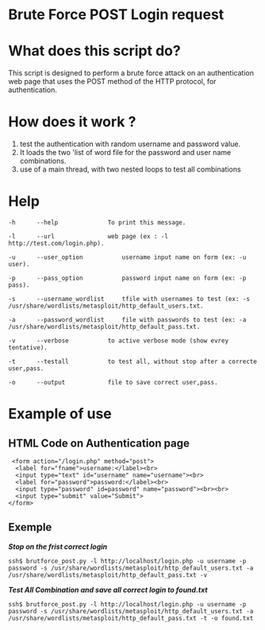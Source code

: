 # Brute Force POST Login request 
# What does this script do?

This script is designed to perform a brute force attack on an authentication web page that uses the POST method of the HTTP protocol, for authentication.

# How does it work ?

1. test the authentication with random username and password value.
2. It loads the two 'list of word file for the password and user name combinations.
3. use of a main thread, with two nested loops to test all combinations

# Help
	-h		--help				To print this message.
  
	-l		--url				web page (ex : -l http://test.com/login.php).
  
	-u		--user_option			username input name on form (ex: -u user).
  
	-p		--pass_option			password input name on form (ex: -p pass).
  
	-s		--username_wordlist		tfile with usernames to test (ex: -s /usr/share/wordlists/metasploit/http_default_users.txt.
  
	-a		--password_wordlist		file with passwords to test (ex: -a /usr/share/wordlists/metasploit/http_default_pass.txt.
  
	-v		--verbose			to active verbose mode (show evrey tentative).
  
	-t		--testall			to test all, without stop after a correcte user,pass.
  
	-o		--output			file to save correct user,pass.
  

# Example of use
## HTML Code on Authentication page 
```
 <form action="/login.php" method="post">
  <label for="fname">username:</label><br>
  <input type="text" id="username" name="username"><br>
  <label for="password">password:</label><br>
  <input type="password" id=password" name="password"><br><br>
  <input type="submit" value="Submit">
</form> 
```
## Exemple
___Stop on the frist correct login___
```
ssh$ brutforce_post.py -l http://localhost/login.php -u username -p password -s /usr/share/wordlists/metasploit/http_default_users.txt -a /usr/share/wordlists/metasploit/http_default_pass.txt -v
```
___Test All Combination and save all correct login to found.txt___
```
ssh$ brutforce_post.py -l http://localhost/login.php -u username -p password -s /usr/share/wordlists/metasploit/http_default_users.txt -a /usr/share/wordlists/metasploit/http_default_pass.txt -t -o found.txt
```

